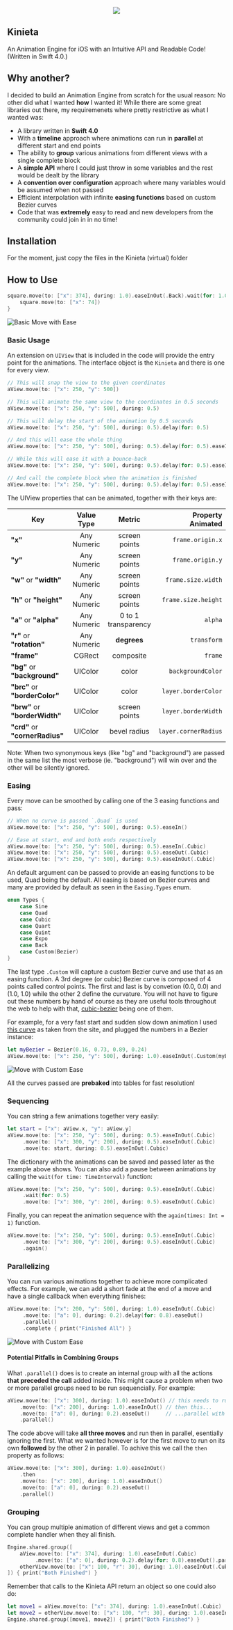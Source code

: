 <p align="center"> 
  <img src="https://github.com/mmick66/kinieta/blob/master/Kinieta_Logo.png">
</p>

## Kinieta
An Animation Engine for iOS with an Intuitive API and Readable Code! (Written in Swift 4.0.)

## Why another?

I decided to build an Animation Engine from scratch for the usual reason: No other did what I wanted **how** I wanted it! While there are some great libraries out there, my requiremenets where pretty restrictive as what I wanted was:

* A library written in **Swift 4.0**
* With a **timeline** approach where animations can run in **parallel** at different start and end points
* The ability to **group** various animations from different views with a single complete block
* A **simple API** where I could just throw in some variables and the rest would be dealt by the library
* A **convention over configuration** approach where many variables would be assumed when not passed
* Efficient interpolation with infinite **easing functions** based on custom Bezier curves
* Code that was **extremely** easy to read and new developers from the community could join in in no time!

## Installation

For the moment, just copy the files in the Kinieta (virtual) folder

## How to Use

```swift
square.move(to: ["x": 374], during: 1.0).easeInOut(.Back).wait(for: 1.0).complete {
    square.move(to: ["x": 74])
}
```

![Basic Move with Ease](https://github.com/mmick66/kinieta/blob/master/Assets/move.easeInOut.Back.gif)

### Basic Usage

An extension on `UIView` that is included in the code will provide the entry point for the animations. The interface object is the `Kinieta` and there is one for every view.

```swift
// This will snap the view to the given coordinates
aView.move(to: ["x": 250, "y": 500])

// This will animate the same view to the coordinates in 0.5 seconds
aView.move(to: ["x": 250, "y": 500], during: 0.5)

// This will delay the start of the animation by 0.5 seconds
aView.move(to: ["x": 250, "y": 500], during: 0.5).delay(for: 0.5)

// And this will ease the whole thing
aView.move(to: ["x": 250, "y": 500], during: 0.5).delay(for: 0.5).easeInOut()

// While this will ease it with a bounce-back
aView.move(to: ["x": 250, "y": 500], during: 0.5).delay(for: 0.5).easeInOut(.Back)

// And call the complete block when the animation is finished
aView.move(to: ["x": 250, "y": 500], during: 0.5).delay(for: 0.5).easeInOut(.Back).complete { print("♥") }
```

The UIView properties that can be animated, together with their keys are:


| Key                       | Value Type    |   Metric    | Property Animated  |
| -------------             |:-------------:|:-------------:|               -----:|
| **"x"**                       | Any Numeric   | screen points |   `frame.origin.x` |
| **"y"**                       | Any Numeric   | screen points  |  `frame.origin.y` |
| **"w"** or **"width"**            | Any Numeric   |  screen points |`frame.size.width` |
| **"h"** or **"height"**           | Any Numeric   | screen points |`frame.size.height` |
| **"a"** or **"alpha"**            | Any Numeric   |  0 to 1 transparency |           `alpha` |
| **"r"** or **"rotation"**            | Any Numeric   |  **degrees** |           `transform` |
| **"frame"**                   | CGRect        |  composite  |         `frame` |
| **"bg"** or **"background"**      | UIColor       | color |  `backgroundColor` |
| **"brc"** or **"borderColor"**    | UIColor       | color |`layer.borderColor` |
| **"brw"** or **"borderWidth"**    | UIColor       | screen points |`layer.borderWidth` |
| **"crd"** or **"cornerRadius"**   | UIColor       | bevel radius | `layer.cornerRadius` |

Note: When two synonymous keys (like "bg" and "background") are passed in the same list the most verbose (ie. "background") will win over and the other will be silently ignored.

### Easing

Every move can be smoothed by calling one of the 3 easing functions and pass:

```swift
// When no curve is passed `.Quad` is used
aView.move(to: ["x": 250, "y": 500], during: 0.5).easeIn()

// Ease at start, end and both ends respectively
aView.move(to: ["x": 250, "y": 500], during: 0.5).easeIn(.Cubic)
aView.move(to: ["x": 250, "y": 500], during: 0.5).easeOut(.Cubic)
aView.move(to: ["x": 250, "y": 500], during: 0.5).easeInOut(.Cubic)
```

An default argument can be passed to provide an easing functions to be used, Quad being the default. All easing is based on Bezier curves and many are provided by default as seen in the `Easing.Types` enum. 

```swift
enum Types {
    case Sine
    case Quad
    case Cubic
    case Quart
    case Quint
    case Expo
    case Back 
    case Custom(Bezier)
}
 ```
 
The last type `.Custom` will capture a custom Bezier curve and use that as an easing function. A 3rd degree (or cubic) Bezier curve is composed of 4 points called control points. The first and last is by convetion (0.0, 0.0) and (1.0, 1.0) while the other 2 define the curvature. You will not have to figure out these numbers by hand of course as they are useful tools throughout the web to help with that, [cubic-bezier](http://cubic-bezier.com/) being one of them. 

For example, for a very fast start and sudden slow down animation I used [this curve](http://cubic-bezier.com/#.16,.73,.89,.24) as taken from the site, and plugged the numbers in a Bezier instance:

```swift
let myBezier = Bezier(0.16, 0.73, 0.89, 0.24)
aView.move(to: ["x": 250, "y": 500], during: 1.0).easeInOut(.Custom(myBezier))
 ```
 
 ![Move with Custom Ease](https://github.com/mmick66/kinieta/blob/master/Assets/move.easeInOut.Custom.gif)
 
 All the curves passed are **prebaked** into tables for fast resolution!

### Sequencing

You can string a few animations together very easily:

```swift
let start = ["x": aView.x, "y": aView.y]
aView.move(to: ["x": 250, "y": 500], during: 0.5).easeInOut(.Cubic)
     .move(to: ["x": 300, "y": 200], during: 0.5).easeInOut(.Cubic)
     .move(to: start, during: 0.5).easeInOut(.Cubic)
```

The dictionary with the animations can be saved and passed later as the example above shows. You can also add a pause between animations by calling the `wait(for time: TimeInterval)` function:

```swift
aView.move(to: ["x": 250, "y": 500], during: 0.5).easeInOut(.Cubic)
     .wait(for: 0.5)
     .move(to: ["x": 300, "y": 200], during: 0.5).easeInOut(.Cubic)
```

Finally, you can repeat the animation sequence with the `again(times: Int = 1)` function.

```swift
aView.move(to: ["x": 250, "y": 500], during: 0.5).easeInOut(.Cubic)
     .move(to: ["x": 300, "y": 200], during: 0.5).easeInOut(.Cubic)
     .again()
```

### Parallelizing

You can run various animations together to achieve more complicated effects. For example, we can add a short fade at the end of a move and have a single callback when everything finishes:

```swift
aView.move(to: ["x": 200, "y": 500], during: 1.0).easeInOut(.Cubic)
     .move(to: ["a": 0], during: 0.2).delay(for: 0.8).easeOut()
     .parallel()
     .complete { print("Finished All") }
```

 ![Move with Custom Ease](https://github.com/mmick66/kinieta/blob/master/Assets/move.easeInOut.fade.gif)
 
 #### Potential Pitfalls in Combining Groups
 
 What `.parallel()` does is to create an internal group with all the actions **that preceded the call** added inside. This might cause a problem when two or more parallel groups need to be run sequencially. For example:
 
 ```swift
aView.move(to: ["x": 300], during: 1.0).easeInOut() // this needs to run first,
     .move(to: ["x": 200], during: 1.0).easeInOut() // then this...
     .move(to: ["a": 0], during: 0.2).easeOut()     // ...parallel with this!
     .parallel()
```

The code above will take **all three moves** and run then in parallel, esentially ignoring the first. What we wanted however is for the first move to run on its own **followed** by the other 2 in parallel. To achive this we call the `then` property as follows:

 ```swift
aView.move(to: ["x": 300], during: 1.0).easeInOut() 
     .then        
     .move(to: ["x": 200], during: 1.0).easeInOut() 
     .move(to: ["a": 0], during: 0.2).easeOut()     
     .parallel()
```
 
 ### Grouping
 
 You can group multiple animation of different views and get a common complete handler when they all finish.
 
 ```swift
 Engine.shared.group([
     aView.move(to: ["x": 374], during: 1.0).easeInOut(.Cubic)
          .move(to: ["a": 0], during: 0.2).delay(for: 0.8).easeOut().parallel(),
     otherView.move(to: ["x": 100, "r": 30], during: 1.0).easeInOut(.Cubic)
]) { print("Both Finished") }
```

Remember that calls to the Kinieta API return an object so one could also do:

 ```swift
 let move1 = aView.move(to: ["x": 374], during: 1.0).easeInOut(.Cubic)
 let move2 = otherView.move(to: ["x": 100, "r": 30], during: 1.0).easeInOut(.Cubic)
 Engine.shared.group([move1, move2]) { print("Both Finished") }
```
